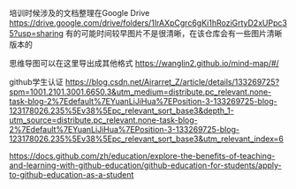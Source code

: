 培训时候涉及的文档整理在Google Drive
https://drive.google.com/drive/folders/1IrAXpCgrc6gKi1hRoziGrtyD2xUPpc35?usp=sharing
有的可能时间较早图片不是很清晰，在该仓库会有一些图片清晰版本的

思维导图可以在这里导出成其他格式 https://wanglin2.github.io/mind-map/#/

github学生认证
https://blog.csdn.net/Airarret_Z/article/details/133269725?spm=1001.2101.3001.6650.3&utm_medium=distribute.pc_relevant.none-task-blog-2%7Edefault%7EYuanLiJiHua%7EPosition-3-133269725-blog-123178026.235%5Ev38%5Epc_relevant_sort_base3&depth_1-utm_source=distribute.pc_relevant.none-task-blog-2%7Edefault%7EYuanLiJiHua%7EPosition-3-133269725-blog-123178026.235%5Ev38%5Epc_relevant_sort_base3&utm_relevant_index=6

https://docs.github.com/zh/education/explore-the-benefits-of-teaching-and-learning-with-github-education/github-education-for-students/apply-to-github-education-as-a-student
